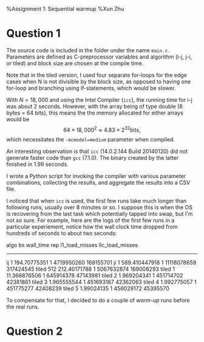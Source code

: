 %Assignment 1: Sequential warmup
%Xun Zhu

Question 1
==========

The source code is included in the folder under the name `main.c.` Parameters
are defined as C-preprocessor variables and algorithm (i-j, j-i, or tiled) and
block size are chosen at the compile time.

Note that in the tiled version, I used four separate for-loops for the edge
cases when N is not divisible by the block size, as opposed to having one
for-loop and branching using if-statements, which would be slower.

With $N=18,000$ and using the Intel Compiler (`icc`), the running time for i-j
was about 2 seconds. However, with the array being of type double (8 bytes = 64
bits), this means the the memory allocated for either arrays would be $$64
\times 18,000^2 \approx 4.83 \times 2^{32} \text{bits},$$ which necessitates the
`-mcmodel=medium` parameter when compiled.

An interesting observation is that `icc` (14.0.2.144 Build 20140120) did
not generate faster code than `gcc` (7.1.0). The binary created by the latter
finished in 1.99 seconds.

I wrote a Python script for invoking the compiler with various parameter
combinations, collecting the results, and aggregate the results into a CSV file.

I noticed that when `icc` is used, the first few runs take much longer than
following runs, usually over 8 minutes or so. I suppose this is when the OS is
recovering from the last task which potentially tapped into swap, but I'm not so
sure. For example, here are the logs of the first few runs in a particular
experiement, notice how the wall clock time dropped from hundreds of seconds to
about two seconds:

  algo  bs  wall_time     rep l1_load_misses llc_load_misses
  ----  --  ---------     --- -------------- ---------------
  ij    1   194.70775351  1   4719950260     168155701
  ji    1   589.410447918 1   11118078659    317424545
  tiled 512 212.40171788  1   5067632874     169008293
  tiled 1   11.366876506  1   645914378      47143981
  tiled 2   1.969204341   1   451714702      42381861
  tiled 3   1.965555544   1   451693187      42362063
  tiled 4   1.992775057   1   451775277      42408239
  tiled 5   1.99024135    1   456029172      45395570

To compensate for that, I decided to do a couple of *warm-up* runs before the
real runs.

Question 2
==========
